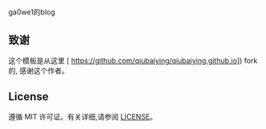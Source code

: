 ## 
ga0we1的blog


## 致谢

 这个模板是从这里 [ https://github.com/qiubaiying/qiubaiying.github.io]) fork 的, 感谢这个作者。 

## License

遵循 MIT 许可证。有关详细,请参阅 [LICENSE](https://github.com/qiubaiying/qiubaiying.github.io/blob/master/LICENSE)。

